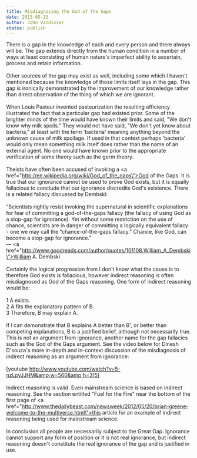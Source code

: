 ```yaml
---
title: Misdiagnosing the God of the Gaps
date: 2013-05-13
author: John Vandivier
status: publish
---
```


There is a gap in the knowledge of each and every person and there always will be. The gap extends directly from the human condition in a number of ways at least consisting of human nature's imperfect ability to ascertain, process and retain information.<br /><br />Other sources of the gap may exist as well, including some which I haven't mentioned because the knowledge of those limits itself lays in the gap. This gap is ironically demonstrated by the improvement of our knowledge rather than direct observation of the thing of which we are ignorant.<br /><br />When Louis Pasteur invented pasteurization the resulting efficiency illustrated the fact that a particular gap had existed prior. Some of the brighter minds of the time would have known their limits and said, \"We don't know why milk spoils.\" They would not have said, \"We don't yet know about bacteria,\" at least with the term 'bacteria' meaning anything beyond the unknown cause of milk spoilage. If used in that context perhaps 'bacteria' would only mean something milk itself does rather than the name of an external agent. No one would have known prior to the appropriate verification of some theory such as the germ theory.<br /><br />Theists have often been accused of invoking a <a href=\"http://en.wikipedia.org/wiki/God_of_the_gaps\">God of the Gaps</a>. It is true that our ignorance cannot be used to prove God exists, but it is equally fallacious to conclude that our ignorance discredits God's existence. There is a related fallacy discussed by Dembski:<br /><br />“Scientists rightly resist invoking the supernatural in scientific explanations for fear of committing a god-of-the-gaps fallacy (the fallacy of using God as a stop-gap for ignorance). Yet without some restriction on the use of chance, scientists are in danger of committing a logically equivalent fallacy - one we may call the “chance-of-the-gaps fallacy.” Chance, like God, can become a stop-gap for ignorance.” <br />― <a href=\"http://www.goodreads.com/author/quotes/101108.William_A_Dembski\">William A. Dembski</a><br /><br />Certainly the logical progression from I don't know what the cause is to therefore God exists is fallacious, however indirect reasoning is often misdiagnosed as God of the Gaps reasoning. One form of indirect reasoning would be:<br /><br />1 A exists.<br />2 A fits the explanatory pattern of B.<br />3 Therefore, B may explain A.<br /><br />If I can demonstrate that B explains A better than B', or better than competing explanations, B is a justified belief, although not necessarily true. This is not an argument from ignorance, another name for the gap fallacies such as the God of the Gaps argument. See the video below for Dinesh D'souza's more in-depth and in-context discussion of the misdiagnosis of indirect reasoning as an argument from ignorance:<br /><br />[youtube http://www.youtube.com/watch?v=5-nzLpyJJHM&amp;w=560&amp;h=315]<br /><br />Indirect reasoning is valid. Even mainstream science is based on indirect reasoning. See the section entitled \"Fuel for the Fire\" near the bottom of the first page of <a href=\"http://www.thedailybeast.com/newsweek/2012/05/20/brian-greene-welcome-to-the-multiverse.html\">this article</a> for an example of indirect reasoning being used for mainstream science.<br /><br />In conclusion all people are necessarily subject to the Great Gap. Ignorance cannot support any form of position or it is not real ignorance, but indirect reasoning doesn't constitute the real ignorance of the gap and is justified in use.